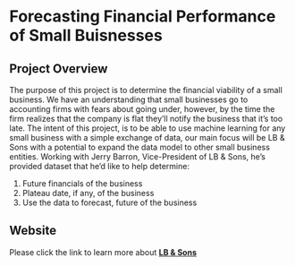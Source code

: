 # Forecasting Financial Performance of Small Buisnesses

## Project Overview
The purpose of this project is to determine the financial viability of a small business. We have an understanding that small businesses go to accounting firms with fears about going under, however, by the time the firm realizes that the company is flat they’ll notify the business that it’s too late. The intent of this project, is to be able to use machine learning for any small business with a simple exchange of data, our main focus will be LB & Sons with a potential to expand the data model to other small business entities. 
Working with Jerry Barron, Vice-President of LB & Sons, he’s provided dataset that he’d like to help determine:
1.	Future financials of the business
2.	Plateau date, if any, of the business
3.	Use the data to forecast, future of the business

## Website
Please click the link to learn more about **[LB & Sons](https://lbsons.com/)**

